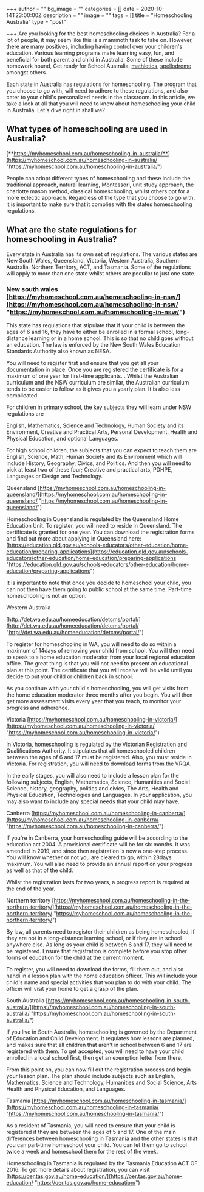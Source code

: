 +++
author = ""
bg_image = ""
categories = []
date = 2020-10-14T23:00:00Z
description = ""
image = ""
tags = []
title = "Homeschooling Australia"
type = "post"

+++
Are you looking for the best homeschooling choices in Australia? For a lot of people, it may seem like this is a mammoth task to take on. However, there are many positives, including having control over your children's education. Various learning programs make learning easy, fun, and beneficial for both parent and child in Australia. Some of these include homework hound, Get ready for School Australia, [mathletics](https://www.mathletics.com/), [spellodrome](https://uk.spellodrome.com/) amongst others.

Each state in Australia has regulations for homeschooling. The program that you choose to go with, will need to adhere to these regulations, and also cater to your child's personalized needs in the classroom. In this article, we take a look at all that you will need to know about homeschooling your child in Australia. Let's dive right in shall we?

## What types of homeschooling are used in Australia?

[**https://myhomeschool.com.au/homeschooling-in-australia/**](https://myhomeschool.com.au/homeschooling-in-australia/ "https://myhomeschool.com.au/homeschooling-in-australia/")

People can adopt different types of homeschooling and these include the traditional approach, natural learning, Montessori, unit study approach, the charlotte mason method, classical homeschooling, whilst others opt for a more eclectic approach. Regardless of the type that you choose to go with, it is important to make sure that it complies with the states homeschooling regulations.

## What are the state regulations for homeschooling in Australia?

Every state in Australia has its own set of regulations. The various states are New South Wales, Queensland, Victoria, Western Australia, Southern Australia, Northern Territory, ACT, and Tasmania. Some of the regulations will apply to more than one state whilst others are peculiar to just one state.

### New south wales [https://myhomeschool.com.au/homeschooling-in-nsw/](https://myhomeschool.com.au/homeschooling-in-nsw/ "https://myhomeschool.com.au/homeschooling-in-nsw/")

This state has regulations that stipulate that if your child is between the ages of 6 and 16, they have to either be enrolled in a formal school, long-distance learning or in a home school. This is so that no child goes without an education. The law is enforced by the New South Wales Education Standards Authority also known as NESA.

You will need to register first and ensure that you get all your documentation in place. Once you are registered the certificate is for a maximum of one year for first-time applicants. . Whilst the Australian curriculum and the NSW curriculum are similar, the Australian curriculum tends to be easier to follow as it gives you a yearly plan. It is also less complicated.

For children in primary school, the key subjects they will learn under NSW regulations are

English, Mathematics, Science and Technology, Human Society and its Environment, Creative and Practical Arts, Personal Development, Health and Physical Education, and optional Languages.

For high school children, the subjects that you can expect to teach them are English, Science, Math, Human Society and its Environment which will include History, Geography, Civics, and Politics. And then you will need to pick at least two of these four; Creative and practical arts, PDHPE, Languages or Design and Technology.

Queensland [https://myhomeschool.com.au/homeschooling-in-queensland/](https://myhomeschool.com.au/homeschooling-in-queensland/ "https://myhomeschool.com.au/homeschooling-in-queensland/")

Homeschooling in Queensland is regulated by the Queensland Home Education Unit. To register, you will need to reside in Queensland. The certificate is granted for one year. You can download the registration forms and find out more about applying in Queensland here: [https://education.qld.gov.au/schools-educators/other-education/home-education/preparing-applications](https://education.qld.gov.au/schools-educators/other-education/home-education/preparing-applications "https://education.qld.gov.au/schools-educators/other-education/home-education/preparing-applications")

It is important to note that once you decide to homeschool your child, you can not then have them going to public school at the same time. Part-time homeschooling is not an option.

Western Australia

[http://det.wa.edu.au/homeeducation/detcms/portal/](http://det.wa.edu.au/homeeducation/detcms/portal/ "http://det.wa.edu.au/homeeducation/detcms/portal/")

To register for homeschooling in WA, you will need to do so within a maximum of 14days of removing your child from school. You will then need to speak to a home education moderator from your local regional education office. The great thing is that you will not need to present an educational plan at this point. The certificate that you will receive will be valid until you decide to put your child or children back in school.

As you continue with your child's homeschooling, you will get visits from the home education moderator three months after you begin. You will then get more assessment visits every year that you teach, to monitor your progress and adherence.

Victoria [https://myhomeschool.com.au/homeschooling-in-victoria/](https://myhomeschool.com.au/homeschooling-in-victoria/ "https://myhomeschool.com.au/homeschooling-in-victoria/")

In Victoria, homeschooling is regulated by the Victorian Registration and Qualifications Authority. It stipulates that all homeschooled children between the ages of 6 and 17 must be registered. Also, you must reside in Victoria. For registration, you will need to download forms from the VRQA.

In the early stages, you will also need to include a lesson plan for the following subjects, English, Mathematics, Science, Humanities and Social Science, history, geography, politics and civics, The Arts, Health and Physical Education, Technologies and Languages. In your application, you may also want to include any special needs that your child may have.

Canberra [https://myhomeschool.com.au/homeschooling-in-canberra/](https://myhomeschool.com.au/homeschooling-in-canberra/ "https://myhomeschool.com.au/homeschooling-in-canberra/")

If you're in Canberra, your homeschooling guide will be according to the education act 2004. A provisional certificate will be for six months. It was amended in 2019, and since then registration is now a one-step process. You will know whether or not you are cleared to go, within 28days maximum. You will also need to provide an annual report on your progress as well as that of the child.

Whilst the registration lasts for two years, a progress report is required at the end of the year.

Northern territory [https://myhomeschool.com.au/homeschooling-in-the-northern-territory/](https://myhomeschool.com.au/homeschooling-in-the-northern-territory/ "https://myhomeschool.com.au/homeschooling-in-the-northern-territory/")

By law, all parents need to register their children as being homeschooled, if they are not in a long-distance learning school, or if they are in school anywhere else. As long as your child is between 6 and 17, they will need to be registered. Ensure that registration is complete before you stop other forms of education for the child at the current moment.

To register, you will need to download the forms, fill them out, and also handi in a lesson plan with the home education officer. This will include your child's name and special activities that you plan to do with your child. The officer will visit your home to get a grasp of the plan.

South Australia [https://myhomeschool.com.au/homeschooling-in-south-australia/](https://myhomeschool.com.au/homeschooling-in-south-australia/ "https://myhomeschool.com.au/homeschooling-in-south-australia/")

If you live in South Australia, homeschooling is governed by the Department of Education and Child Development. It regulates how lessons are planned, and makes sure that all children that aren’t in school between 6 and 17 are registered with them. To get accepted, you will need to have your child enrolled in a local school first, then get an exemption letter from there.

From this point on, you can now fill out the registration process and begin your lesson plan. The plan should include subjects such as English, Mathematics, Science and Technology, Humanities and Social Science, Arts Health and Physical Education, and Languages.

Tasmania [https://myhomeschool.com.au/homeschooling-in-tasmania/](https://myhomeschool.com.au/homeschooling-in-tasmania/ "https://myhomeschool.com.au/homeschooling-in-tasmania/")

As a resident of Tasmania, you will need to ensure that your child is registered if they are between the ages of 5 and 17. One of the main differences between homeschooling in Tasmania and the other states is that you can part-time homeschool your child. You can let them go to school twice a week and homeschool them for the rest of the week.

Homeschooling in Tasmania is regulated by the Tasmania Education ACT OF 2016. To get more details about registration, you can visit [https://oer.tas.gov.au/home-education/](https://oer.tas.gov.au/home-education/ "https://oer.tas.gov.au/home-education/")